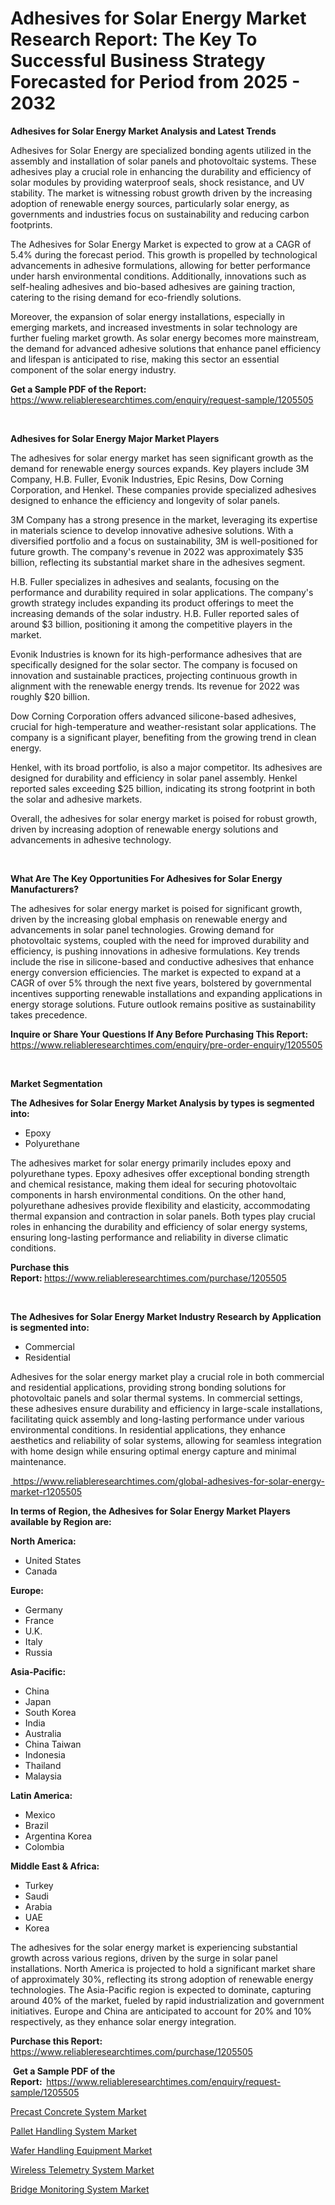 <p><h1>Adhesives for Solar Energy Market Research Report: The Key To Successful Business Strategy Forecasted for Period from 2025 - 2032</h1></p><p><strong>Adhesives for Solar Energy Market Analysis and Latest Trends</strong></p>
<p><p>Adhesives for Solar Energy are specialized bonding agents utilized in the assembly and installation of solar panels and photovoltaic systems. These adhesives play a crucial role in enhancing the durability and efficiency of solar modules by providing waterproof seals, shock resistance, and UV stability. The market is witnessing robust growth driven by the increasing adoption of renewable energy sources, particularly solar energy, as governments and industries focus on sustainability and reducing carbon footprints.</p><p>The Adhesives for Solar Energy Market is expected to grow at a CAGR of 5.4% during the forecast period. This growth is propelled by technological advancements in adhesive formulations, allowing for better performance under harsh environmental conditions. Additionally, innovations such as self-healing adhesives and bio-based adhesives are gaining traction, catering to the rising demand for eco-friendly solutions.</p><p>Moreover, the expansion of solar energy installations, especially in emerging markets, and increased investments in solar technology are further fueling market growth. As solar energy becomes more mainstream, the demand for advanced adhesive solutions that enhance panel efficiency and lifespan is anticipated to rise, making this sector an essential component of the solar energy industry.</p></p>
<p><strong>Get a Sample PDF of the Report:&nbsp;</strong> <a href="https://www.reliableresearchtimes.com/enquiry/request-sample/1205505?utm_campaign=3070&utm_medium=2&utm_source=Github&utm_content=ia&utm_term=26032025&utm_id=adhesives-for-solar-energy">https://www.reliableresearchtimes.com/enquiry/request-sample/1205505</a></p>
<p>&nbsp;</p>
<p><strong>Adhesives for Solar Energy Major Market Players</strong></p>
<p><p>The adhesives for solar energy market has seen significant growth as the demand for renewable energy sources expands. Key players include 3M Company, H.B. Fuller, Evonik Industries, Epic Resins, Dow Corning Corporation, and Henkel. These companies provide specialized adhesives designed to enhance the efficiency and longevity of solar panels.</p><p>3M Company has a strong presence in the market, leveraging its expertise in materials science to develop innovative adhesive solutions. With a diversified portfolio and a focus on sustainability, 3M is well-positioned for future growth. The company's revenue in 2022 was approximately $35 billion, reflecting its substantial market share in the adhesives segment.</p><p>H.B. Fuller specializes in adhesives and sealants, focusing on the performance and durability required in solar applications. The company's growth strategy includes expanding its product offerings to meet the increasing demands of the solar industry. H.B. Fuller reported sales of around $3 billion, positioning it among the competitive players in the market.</p><p>Evonik Industries is known for its high-performance adhesives that are specifically designed for the solar sector. The company is focused on innovation and sustainable practices, projecting continuous growth in alignment with the renewable energy trends. Its revenue for 2022 was roughly $20 billion.</p><p>Dow Corning Corporation offers advanced silicone-based adhesives, crucial for high-temperature and weather-resistant solar applications. The company is a significant player, benefiting from the growing trend in clean energy.</p><p>Henkel, with its broad portfolio, is also a major competitor. Its adhesives are designed for durability and efficiency in solar panel assembly. Henkel reported sales exceeding $25 billion, indicating its strong footprint in both the solar and adhesive markets.</p><p>Overall, the adhesives for solar energy market is poised for robust growth, driven by increasing adoption of renewable energy solutions and advancements in adhesive technology.</p></p>
<p>&nbsp;</p>
<p><strong>What Are The Key Opportunities For Adhesives for Solar Energy Manufacturers?</strong></p>
<p><p>The adhesives for solar energy market is poised for significant growth, driven by the increasing global emphasis on renewable energy and advancements in solar panel technologies. Growing demand for photovoltaic systems, coupled with the need for improved durability and efficiency, is pushing innovations in adhesive formulations. Key trends include the rise in silicone-based and conductive adhesives that enhance energy conversion efficiencies. The market is expected to expand at a CAGR of over 5% through the next five years, bolstered by governmental incentives supporting renewable installations and expanding applications in energy storage solutions. Future outlook remains positive as sustainability takes precedence.</p></p>
<p><strong>Inquire or Share Your Questions If Any Before Purchasing This Report:</strong> <a href="https://www.reliableresearchtimes.com/enquiry/pre-order-enquiry/1205505?utm_campaign=3070&utm_medium=2&utm_source=Github&utm_content=ia&utm_term=26032025&utm_id=adhesives-for-solar-energy">https://www.reliableresearchtimes.com/enquiry/pre-order-enquiry/1205505</a></p>
<p>&nbsp;</p>
<p><strong>Market Segmentation</strong></p>
<p><strong>The Adhesives for Solar Energy Market Analysis by types is segmented into:</strong></p>
<p><ul><li>Epoxy</li><li>Polyurethane</li></ul></p>
<p><p>The adhesives market for solar energy primarily includes epoxy and polyurethane types. Epoxy adhesives offer exceptional bonding strength and chemical resistance, making them ideal for securing photovoltaic components in harsh environmental conditions. On the other hand, polyurethane adhesives provide flexibility and elasticity, accommodating thermal expansion and contraction in solar panels. Both types play crucial roles in enhancing the durability and efficiency of solar energy systems, ensuring long-lasting performance and reliability in diverse climatic conditions.</p></p>
<p><strong>Purchase this Report:&nbsp;</strong><a href="https://www.reliableresearchtimes.com/purchase/1205505?utm_campaign=3070&utm_medium=2&utm_source=Github&utm_content=ia&utm_term=26032025&utm_id=adhesives-for-solar-energy">https://www.reliableresearchtimes.com/purchase/1205505</a></p>
<p>&nbsp;</p>
<p><strong>The Adhesives for Solar Energy Market Industry Research by Application is segmented into:</strong></p>
<p><ul><li>Commercial</li><li>Residential</li></ul></p>
<p><p>Adhesives for the solar energy market play a crucial role in both commercial and residential applications, providing strong bonding solutions for photovoltaic panels and solar thermal systems. In commercial settings, these adhesives ensure durability and efficiency in large-scale installations, facilitating quick assembly and long-lasting performance under various environmental conditions. In residential applications, they enhance aesthetics and reliability of solar systems, allowing for seamless integration with home design while ensuring optimal energy capture and minimal maintenance.</p></p>
<p><a href="https://www.reliableresearchtimes.com/global-adhesives-for-solar-energy-market-r1205505?utm_campaign=3070&utm_medium=2&utm_source=Github&utm_content=ia&utm_term=26032025&utm_id=adhesives-for-solar-energy">&nbsp;https://www.reliableresearchtimes.com/global-adhesives-for-solar-energy-market-r1205505</a></p>
<p><strong>In terms of Region, the Adhesives for Solar Energy Market Players available by Region are:</strong></p>
<p>
    <p> <strong> North America: </strong>
        <ul>
            <li>United States</li>
            <li>Canada</li>
        </ul>
        </p> 
    <p> <strong> Europe: </strong>
        <ul>
            <li>Germany</li>
            <li>France</li>
            <li>U.K.</li>
            <li>Italy</li>
            <li>Russia</li>
        </ul>
        </p> 
    <p> <strong> Asia-Pacific: </strong>
        <ul>
            <li>China</li>
            <li>Japan</li>
            <li>South Korea</li>
            <li>India</li>
            <li>Australia</li>
            <li>China Taiwan</li>
            <li>Indonesia</li>
            <li>Thailand</li>
            <li>Malaysia</li>
        </ul>
        </p> 
    <p> <strong> Latin America: </strong>
        <ul>
            <li>Mexico</li>
            <li>Brazil</li>
            <li>Argentina Korea</li>
            <li>Colombia</li>
        </ul>
        </p> 
    <p> <strong> Middle East & Africa: </strong>
        <ul>
            <li>Turkey</li>
            <li>Saudi</li>
            <li>Arabia</li>
            <li>UAE</li>
            <li>Korea</li>
        </ul>
    </p>
    </p>
<p><p>The adhesives for the solar energy market is experiencing substantial growth across various regions, driven by the surge in solar panel installations. North America is projected to hold a significant market share of approximately 30%, reflecting its strong adoption of renewable energy technologies. The Asia-Pacific region is expected to dominate, capturing around 40% of the market, fueled by rapid industrialization and government initiatives. Europe and China are anticipated to account for 20% and 10% respectively, as they enhance solar energy integration.</p></p>
<p><strong>Purchase this Report: </strong><a href="https://www.reliableresearchtimes.com/purchase/1205505?utm_campaign=3070&utm_medium=2&utm_source=Github&utm_content=ia&utm_term=26032025&utm_id=adhesives-for-solar-energy">https://www.reliableresearchtimes.com/purchase/1205505</a></p>
<p>&nbsp;<strong>Get a Sample PDF of the Report:&nbsp;&nbsp;</strong><a href="https://www.reliableresearchtimes.com/enquiry/request-sample/1205505?utm_campaign=3070&utm_medium=2&utm_source=Github&utm_content=ia&utm_term=26032025&utm_id=adhesives-for-solar-energy">https://www.reliableresearchtimes.com/enquiry/request-sample/1205505</a></p>
<p><strong></strong></p>
<p><p><a href="https://www.linkedin.com/pulse/strategic-analysis-precast-concrete-system-market-r71we?utm_campaign=3070&utm_medium=2&utm_source=Github&utm_content=ia&utm_term=26032025&utm_id=adhesives-for-solar-energy">Precast Concrete System Market</a></p><p><a href="https://www.linkedin.com/pulse/competitive-analysis-pallet-handling-system-market-strengths-loaoe?utm_campaign=3070&utm_medium=2&utm_source=Github&utm_content=ia&utm_term=26032025&utm_id=adhesives-for-solar-energy">Pallet Handling System Market</a></p><p><a href="https://www.linkedin.com/pulse/from-2025-2032-industryrevenue-generation-current-h1rve?utm_campaign=3070&utm_medium=2&utm_source=Github&utm_content=ia&utm_term=26032025&utm_id=adhesives-for-solar-energy">Wafer Handling Equipment Market</a></p><p><a href="https://www.linkedin.com/pulse/wireless-telemetry-system-market-research-report-2025-2032-hruse?utm_campaign=3070&utm_medium=2&utm_source=Github&utm_content=ia&utm_term=26032025&utm_id=adhesives-for-solar-energy">Wireless Telemetry System Market</a></p><p><a href="https://www.linkedin.com/pulse/bridge-monitoring-system-market-essentials-key-players-demand-quhle?utm_campaign=3070&utm_medium=2&utm_source=Github&utm_content=ia&utm_term=26032025&utm_id=adhesives-for-solar-energy">Bridge Monitoring System Market</a></p></p>